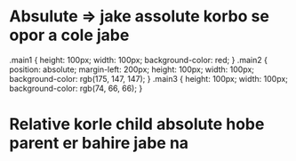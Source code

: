 
# Absulute => jake assolute  korbo se opor a cole jabe
.main1 {
  height: 100px;
  width: 100px;
  background-color: red;
}
.main2 {
  position: absolute;
  margin-left: 200px;
  height: 100px;
  width: 100px;
  background-color: rgb(175, 147, 147);
}
.main3 {
  height: 100px;
  width: 100px;
  background-color: rgb(74, 66, 66);
}

# Relative korle child  absolute hobe parent er bahire jabe na